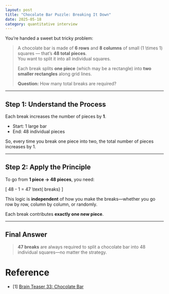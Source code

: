 ```yaml
---
layout: post
title: "Chocolate Bar Puzzle: Breaking It Down"
date: 2025-05-18
category: quantitative interview
---
```


You’re handed a sweet but tricky problem:

> A chocolate bar is made of **6 rows** and **8 columns** of small \(1 \times 1\) squares — that’s **48 total pieces**.  
> You want to split it into all individual squares.
>
> Each break splits **one piece** (which may be a rectangle) into **two smaller rectangles** along grid lines.
>
> **Question:** How many total breaks are required?

---

## Step 1: Understand the Process

Each break increases the number of pieces by **1**.

- Start: 1 large bar
- End: 48 individual pieces

So, every time you break one piece into two, the total number of pieces increases by 1.

---

## Step 2: Apply the Principle

To go from **1 piece → 48 pieces**, you need:

\[
48 - 1 = 47 \text{ breaks}
\]

This logic is **independent** of how you make the breaks—whether you go row by row, column by column, or randomly.

Each break contributes **exactly one new piece**.

---

## Final Answer

> **47 breaks** are always required to split a chocolate bar into 48 individual squares—no matter the strategy.

# Reference

* [1] [Brain Teaser 33: Chocolate Bar](https://medium.com/@shelvia1039/brain-teaser-32-chocolate-bar-79853194b0e4)